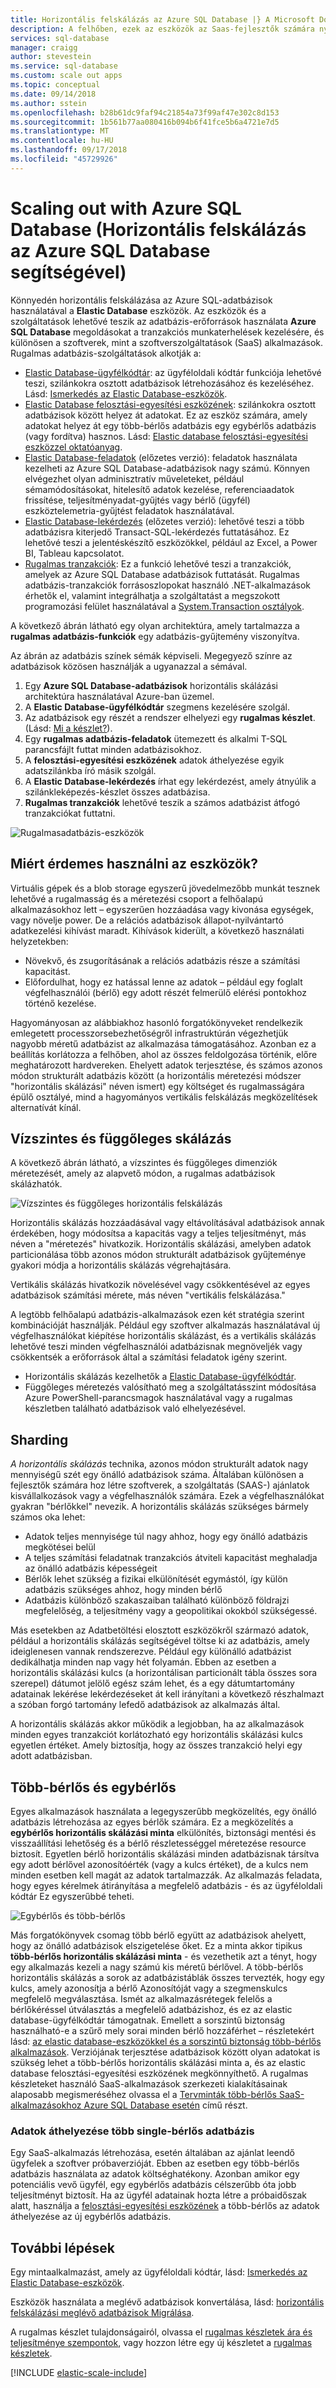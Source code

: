 ```yaml
---
title: Horizontális felskálázás az Azure SQL Database |} A Microsoft Docs
description: A felhőben, ezek az eszközök az Saas-fejlesztők számára nyújtanak a szoftverek rugalmas, skálázható adatbázisok könnyedén hozhat létre
services: sql-database
manager: craigg
author: stevestein
ms.service: sql-database
ms.custom: scale out apps
ms.topic: conceptual
ms.date: 09/14/2018
ms.author: sstein
ms.openlocfilehash: b28b61dc9faf94c21854a73f99af47e302c8d153
ms.sourcegitcommit: 1b561b77aa080416b094b6f41fce5b6a4721e7d5
ms.translationtype: MT
ms.contentlocale: hu-HU
ms.lasthandoff: 09/17/2018
ms.locfileid: "45729926"
---
```

# <a name="scaling-out-with-azure-sql-database"></a>Scaling out with Azure SQL Database (Horizontális felskálázás az Azure SQL Database segítségével)
Könnyedén horizontális felskálázása az Azure SQL-adatbázisok használatával a **Elastic Database** eszközök. Az eszközök és a szolgáltatások lehetővé teszik az adatbázis-erőforrások használata **Azure SQL Database** megoldásokat a tranzakciós munkaterhelések kezelésére, és különösen a szoftverek, mint a szoftverszolgáltatások (SaaS) alkalmazások. Rugalmas adatbázis-szolgáltatások alkotják a:

* [Elastic Database-ügyfélkódtár](sql-database-elastic-database-client-library.md): az ügyféloldali kódtár funkciója lehetővé teszi, szilánkokra osztott adatbázisok létrehozásához és kezeléséhez.  Lásd: [Ismerkedés az Elastic Database-eszközök](sql-database-elastic-scale-get-started.md).
* [Elastic Database felosztási-egyesítési eszközének](sql-database-elastic-scale-overview-split-and-merge.md): szilánkokra osztott adatbázisok között helyez át adatokat. Ez az eszköz számára, amely adatokat helyez át egy több-bérlős adatbázis egy egybérlős adatbázis (vagy fordítva) hasznos. Lásd: [Elastic database felosztási-egyesítési eszközzel oktatóanyag](sql-database-elastic-scale-configure-deploy-split-and-merge.md).
* [Elastic Database-feladatok](sql-database-elastic-jobs-overview.md) (előzetes verzió): feladatok használata kezelheti az Azure SQL Database-adatbázisok nagy számú. Könnyen elvégezhet olyan adminisztratív műveleteket, például sémamódosításokat, hitelesítő adatok kezelése, referenciaadatok frissítése, teljesítményadat-gyűjtés vagy bérlő (ügyfél) eszköztelemetria-gyűjtést feladatok használatával.
* [Elastic Database-lekérdezés](sql-database-elastic-query-overview.md) (előzetes verzió): lehetővé teszi a több adatbázisra kiterjedő Transact-SQL-lekérdezés futtatásához. Ez lehetővé teszi a jelentéskészítő eszközökkel, például az Excel, a Power BI, Tableau kapcsolatot.
* [Rugalmas tranzakciók](sql-database-elastic-transactions-overview.md): Ez a funkció lehetővé teszi a tranzakciók, amelyek az Azure SQL Database adatbázisok futtatását. Rugalmas adatbázis-tranzakciók forrásoszlopokat használó .NET-alkalmazások érhetők el, valamint integrálhatja a szolgáltatást a megszokott programozási felület használatával a [System.Transaction osztályok](https://msdn.microsoft.com/library/system.transactions.aspx).

A következő ábrán látható egy olyan architektúra, amely tartalmazza a **rugalmas adatbázis-funkciók** egy adatbázis-gyűjtemény viszonyítva.

Az ábrán az adatbázis színek sémák képviseli. Megegyező színre az adatbázisok közösen használják a ugyanazzal a sémával.

1. Egy **Azure SQL Database-adatbázisok** horizontális skálázási architektúra használatával Azure-ban üzemel.
2. A **Elastic Database-ügyfélkódtár** szegmens kezelésére szolgál.
3. Az adatbázisok egy részét a rendszer elhelyezi egy **rugalmas készlet**. (Lásd: [Mi a készlet?](sql-database-elastic-pool.md)).
4. Egy **rugalmas adatbázis-feladatok** ütemezett és alkalmi T-SQL parancsfájlt futtat minden adatbázisokhoz.
5. A **felosztási-egyesítési eszközének** adatok áthelyezése egyik adatszilánkba író másik szolgál.
6. A **Elastic Database-lekérdezés** írhat egy lekérdezést, amely átnyúlik a szilánkleképezés-készlet összes adatbázisa.
7. **Rugalmas tranzakciók** lehetővé teszik a számos adatbázist átfogó tranzakciókat futtatni. 

![Rugalmasadatbázis-eszközök][1]

## <a name="why-use-the-tools"></a>Miért érdemes használni az eszközök?
Virtuális gépek és a blob storage egyszerű jövedelmezőbb munkát tesznek lehetővé a rugalmasság és a méretezési csoport a felhőalapú alkalmazásokhoz lett – egyszerűen hozzáadása vagy kivonása egységek, vagy növelje power. De a relációs adatbázisok állapot-nyilvántartó adatkezelési kihívást maradt. Kihívások kiderült, a következő használati helyzetekben:

* Növekvő, és zsugorításának a relációs adatbázis része a számítási kapacitást.
* Előfordulhat, hogy ez hatással lenne az adatok – például egy foglalt végfelhasználói (bérlő) egy adott részét felmerülő elérési pontokhoz történő kezelése.

Hagyományosan az alábbiakhoz hasonló forgatókönyveket rendelkezik emlegetett processzorsebezhetőségről infrastruktúrán végezhetjük nagyobb méretű adatbázist az alkalmazása támogatásához. Azonban ez a beállítás korlátozza a felhőben, ahol az összes feldolgozása történik, előre meghatározott hardvereken. Ehelyett adatok terjesztése, és számos azonos módon strukturált adatbázis között (a horizontális méretezési módszer "horizontális skálázási" néven ismert) egy költséget és rugalmasságára épülő osztályé, mind a hagyományos vertikális felskálázás megközelítések alternatívát kínál.

## <a name="horizontal-and-vertical-scaling"></a>Vízszintes és függőleges skálázás
A következő ábrán látható, a vízszintes és függőleges dimenziók méretezését, amely az alapvető módon, a rugalmas adatbázisok skálázhatók.

![Vízszintes és függőleges horizontális felskálázás][2]

Horizontális skálázás hozzáadásával vagy eltávolításával adatbázisok annak érdekében, hogy módosítsa a kapacitás vagy a teljes teljesítményt, más néven a "méretezés" hivatkozik. Horizontális skálázási, amelyben adatok particionálása több azonos módon strukturált adatbázisok gyűjteménye gyakori módja a horizontális skálázás végrehajtására.  

Vertikális skálázás hivatkozik növelésével vagy csökkentésével az egyes adatbázisok számítási mérete, más néven "vertikális felskálázása."

A legtöbb felhőalapú adatbázis-alkalmazások ezen két stratégia szerint kombinációját használják. Például egy szoftver alkalmazás használatával új végfelhasználókat kiépítése horizontális skálázást, és a vertikális skálázás lehetővé teszi minden végfelhasználói adatbázisnak megnöveljék vagy csökkentsék a erőforrások által a számítási feladatok igény szerint.

* Horizontális skálázás kezelhetők a [Elastic Database-ügyfélkódtár](sql-database-elastic-database-client-library.md).
* Függőleges méretezés valósítható meg a szolgáltatásszint módosítása Azure PowerShell-parancsmagok használatával vagy a rugalmas készletben található adatbázisok való elhelyezésével.

## <a name="sharding"></a>Sharding
*A horizontális skálázás* technika, azonos módon strukturált adatok nagy mennyiségű szét egy önálló adatbázisok száma. Általában különösen a fejlesztők számára hoz létre szoftverek, a szolgáltatás (SAAS-) ajánlatok kisvállalkozások vagy a végfelhasználók számára. Ezek a végfelhasználókat gyakran "bérlőkkel" nevezik. A horizontális skálázás szükséges bármely számos oka lehet:  

* Adatok teljes mennyisége túl nagy ahhoz, hogy egy önálló adatbázis megkötései belül
* A teljes számítási feladatnak tranzakciós átviteli kapacitást meghaladja az önálló adatbázis képességeit
* Bérlők lehet szükség a fizikai elkülönítését egymástól, így külön adatbázis szükséges ahhoz, hogy minden bérlő
* Adatbázis különböző szakaszaiban található különböző földrajzi megfelelőség, a teljesítmény vagy a geopolitikai okokból szükségessé.

Más esetekben az Adatbetöltési elosztott eszközökről származó adatok, például a horizontális skálázás segítségével töltse ki az adatbázis, amely ideiglenesen vannak rendszerezve. Például egy különálló adatbázist dedikálhatja minden nap vagy hét folyamán. Ebben az esetben a horizontális skálázási kulcs (a horizontálisan particionált tábla összes sora szerepel) dátumot jelölő egész szám lehet, és a egy dátumtartomány adatainak lekérése lekérdezéseket át kell irányítani a következő részhalmazt a szóban forgó tartomány lefedő adatbázisok az alkalmazás által.

A horizontális skálázás akkor működik a legjobban, ha az alkalmazások minden egyes tranzakciót korlátozható egy horizontális skálázási kulcs egyetlen értéket. Amely biztosítja, hogy az összes tranzakció helyi egy adott adatbázisban.

## <a name="multi-tenant-and-single-tenant"></a>Több-bérlős és egybérlős
Egyes alkalmazások használata a legegyszerűbb megközelítés, egy önálló adatbázis létrehozása az egyes bérlők számára. Ez a megközelítés a **egybérlős horizontális skálázási minta** elkülönítés, biztonsági mentési és visszaállítási lehetőség és a bérlő részletességgel méretezése resource biztosít. Egyetlen bérlő horizontális skálázási minden adatbázisnak társítva egy adott bérlővel azonosítóérték (vagy a kulcs értéket), de a kulcs nem minden esetben kell magát az adatok tartalmazzák. Az alkalmazás feladata, hogy egyes kérelmek átirányítása a megfelelő adatbázis - és az ügyféloldali kódtár Ez egyszerűbbé teheti.

![Egybérlős és több-bérlős][4]

Más forgatókönyvek csomag több bérlő együtt az adatbázisok ahelyett, hogy az önálló adatbázisok elszigetelése őket. Ez a minta akkor tipikus **több-bérlős horizontális skálázási minta** - és vezethetik azt a tényt, hogy egy alkalmazás kezeli a nagy számú kis méretű bérlővel. A több-bérlős horizontális skálázás a sorok az adatbázistáblák összes tervezték, hogy egy kulcs, amely azonosítja a bérlő Azonosítóját vagy a szegmenskulcs megfelelő megválasztása. Ismét az alkalmazásrétegek felelős a bérlőkéréssel útválasztás a megfelelő adatbázishoz, és ez az elastic database-ügyfélkódtár támogatnak. Emellett a sorszintű biztonság használható-e a szűrő mely sorai minden bérlő hozzáférhet – részletekért lásd: [az elastic database-eszközökkel és a sorszintű biztonság több-bérlős alkalmazások](sql-database-elastic-tools-multi-tenant-row-level-security.md). Verziójának terjesztése adatbázisok között olyan adatokat is szükség lehet a több-bérlős horizontális skálázási minta a, és az elastic database felosztási-egyesítési eszközének megkönnyíthető. A rugalmas készleteket használó SaaS-alkalmazások szerkezeti kialakításainak alaposabb megismeréséhez olvassa el a [Tervminták több-bérlős SaaS-alkalmazásokhoz Azure SQL Database esetén](sql-database-design-patterns-multi-tenancy-saas-applications.md) című részt.

### <a name="move-data-from-multiple-to-single-tenancy-databases"></a>Adatok áthelyezése több single-bérlős adatbázis
Egy SaaS-alkalmazás létrehozása, esetén általában az ajánlat leendő ügyfelek a szoftver próbaverzióját. Ebben az esetben egy több-bérlős adatbázis használata az adatok költséghatékony. Azonban amikor egy potenciális vevő ügyfél, egy egybérlős adatbázis célszerűbb óta jobb teljesítményt biztosít. Ha az ügyfél adatainak hozta létre a próbaidőszak alatt, használja a [felosztási-egyesítési eszközének](sql-database-elastic-scale-overview-split-and-merge.md) a több-bérlős az adatok áthelyezése az új egybérlős adatbázis.

## <a name="next-steps"></a>További lépések
Egy mintaalkalmazást, amely az ügyféloldali kódtár, lásd: [Ismerkedés az Elastic Database-eszközök](sql-database-elastic-scale-get-started.md).

Eszközök használata a meglévő adatbázisok konvertálása, lásd: [horizontális felskálázási meglévő adatbázisok Migrálása](sql-database-elastic-convert-to-use-elastic-tools.md).

A rugalmas készlet tulajdonságairól, olvassa el [rugalmas készletek ára és teljesítménye szempontok](sql-database-elastic-pool.md), vagy hozzon létre egy új készletet a [rugalmas készletek](sql-database-elastic-pool-manage-portal.md).  

[!INCLUDE [elastic-scale-include](../../includes/elastic-scale-include.md)]

<!--Anchors-->
<!--Image references-->
[1]:./media/sql-database-elastic-scale-introduction/tools.png
[2]:./media/sql-database-elastic-scale-introduction/h_versus_vert.png
[3]:./media/sql-database-elastic-scale-introduction/overview.png
[4]:./media/sql-database-elastic-scale-introduction/single_v_multi_tenant.png

